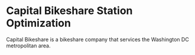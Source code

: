 # Capital Bikeshare Station Optimization

Capital Bikeshare is a bikeshare company that services the Washington DC metropolitan area. 
